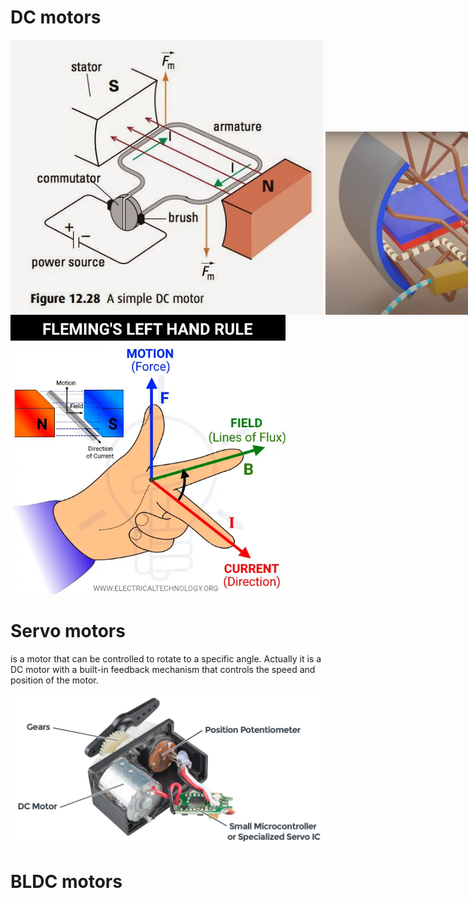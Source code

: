 # DC motors

<div style="display: flex; align-items: flex-end;">
  <img src="../../images/electronics/dc_motor_working_principle.jpg" alt="DC brushed motor" width="500">  
  &nbsp; &nbsp;
  <img src="../../images/electronics/dc_brushed_motor.jpg" alt="Working principle of DC brushed motor" width="440">  
</div>

<img src="../../images/electronics/flemming_left_hand_rule.png" alt="DC brushed motor" width="440">  

# Servo motors
is a motor that can be controlled to rotate to a specific angle. 
Actually it is a DC motor with a built-in feedback mechanism that controls the speed and position of the motor.

<img src="../../images/electronics/servo_parts.jpg" alt="Servo motor" width="700">  

# BLDC motors
